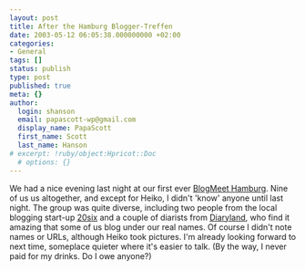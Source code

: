 ```yaml
---
layout: post
title: After the Hamburg Blogger-Treffen
date: 2003-05-12 06:05:38.000000000 +02:00
categories:
- General
tags: []
status: publish
type: post
published: true
meta: {}
author:
  login: shanson
  email: papascott-wp@gmail.com
  display_name: PapaScott
  first_name: Scott
  last_name: Hanson
# excerpt: !ruby/object:Hpricot::Doc
  # options: {}
---
```

<p>We had a nice evening last night at our first ever <a title="Heiko Hebig | hebig.com | BlogMeet Hamburg, blogging live" href="http://www.hebig.com/archives/001098.html">BlogMeet Hamburg</a>. Nine of us us altogether, and except for Heiko, I didn't 'know' anyone until last night. The group was quite diverse, including two people from the local blogging start-up <a href="http://www.20six.de/">20six</a> and a couple of diarists from <a href="http://www.diaryland.com/">Diaryland</a>, who find it amazing that some of us blog under our real names. Of course I didn't note names or URLs, although Heiko took pictures. I'm already looking forward to next time, someplace quieter where it's easier to talk. (By the way, I never paid for my drinks. Do I owe anyone?)</p>
